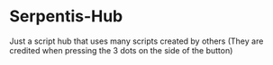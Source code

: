 # Serpentis-Hub
Just a script hub that uses many scripts created by others (They are credited when pressing the 3 dots on the side of the button)
